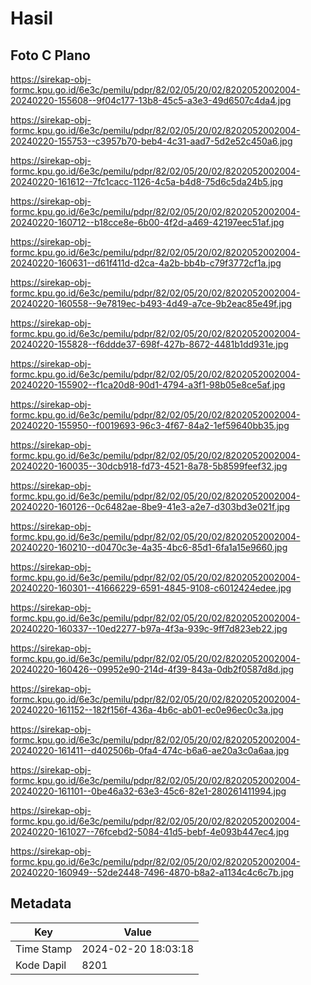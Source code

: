 # Hasil

## Foto C Plano

https://sirekap-obj-formc.kpu.go.id/6e3c/pemilu/pdpr/82/02/05/20/02/8202052002004-20240220-155608--9f04c177-13b8-45c5-a3e3-49d6507c4da4.jpg

https://sirekap-obj-formc.kpu.go.id/6e3c/pemilu/pdpr/82/02/05/20/02/8202052002004-20240220-155753--c3957b70-beb4-4c31-aad7-5d2e52c450a6.jpg

https://sirekap-obj-formc.kpu.go.id/6e3c/pemilu/pdpr/82/02/05/20/02/8202052002004-20240220-161612--7fc1cacc-1126-4c5a-b4d8-75d6c5da24b5.jpg

https://sirekap-obj-formc.kpu.go.id/6e3c/pemilu/pdpr/82/02/05/20/02/8202052002004-20240220-160712--b18cce8e-6b00-4f2d-a469-42197eec51af.jpg

https://sirekap-obj-formc.kpu.go.id/6e3c/pemilu/pdpr/82/02/05/20/02/8202052002004-20240220-160631--d61f411d-d2ca-4a2b-bb4b-c79f3772cf1a.jpg

https://sirekap-obj-formc.kpu.go.id/6e3c/pemilu/pdpr/82/02/05/20/02/8202052002004-20240220-160558--9e7819ec-b493-4d49-a7ce-9b2eac85e49f.jpg

https://sirekap-obj-formc.kpu.go.id/6e3c/pemilu/pdpr/82/02/05/20/02/8202052002004-20240220-155828--f6ddde37-698f-427b-8672-4481b1dd931e.jpg

https://sirekap-obj-formc.kpu.go.id/6e3c/pemilu/pdpr/82/02/05/20/02/8202052002004-20240220-155902--f1ca20d8-90d1-4794-a3f1-98b05e8ce5af.jpg

https://sirekap-obj-formc.kpu.go.id/6e3c/pemilu/pdpr/82/02/05/20/02/8202052002004-20240220-155950--f0019693-96c3-4f67-84a2-1ef59640bb35.jpg

https://sirekap-obj-formc.kpu.go.id/6e3c/pemilu/pdpr/82/02/05/20/02/8202052002004-20240220-160035--30dcb918-fd73-4521-8a78-5b8599feef32.jpg

https://sirekap-obj-formc.kpu.go.id/6e3c/pemilu/pdpr/82/02/05/20/02/8202052002004-20240220-160126--0c6482ae-8be9-41e3-a2e7-d303bd3e021f.jpg

https://sirekap-obj-formc.kpu.go.id/6e3c/pemilu/pdpr/82/02/05/20/02/8202052002004-20240220-160210--d0470c3e-4a35-4bc6-85d1-6fa1a15e9660.jpg

https://sirekap-obj-formc.kpu.go.id/6e3c/pemilu/pdpr/82/02/05/20/02/8202052002004-20240220-160301--41666229-6591-4845-9108-c6012424edee.jpg

https://sirekap-obj-formc.kpu.go.id/6e3c/pemilu/pdpr/82/02/05/20/02/8202052002004-20240220-160337--10ed2277-b97a-4f3a-939c-9ff7d823eb22.jpg

https://sirekap-obj-formc.kpu.go.id/6e3c/pemilu/pdpr/82/02/05/20/02/8202052002004-20240220-160426--09952e90-214d-4f39-843a-0db2f0587d8d.jpg

https://sirekap-obj-formc.kpu.go.id/6e3c/pemilu/pdpr/82/02/05/20/02/8202052002004-20240220-161152--182f156f-436a-4b6c-ab01-ec0e96ec0c3a.jpg

https://sirekap-obj-formc.kpu.go.id/6e3c/pemilu/pdpr/82/02/05/20/02/8202052002004-20240220-161411--d402506b-0fa4-474c-b6a6-ae20a3c0a6aa.jpg

https://sirekap-obj-formc.kpu.go.id/6e3c/pemilu/pdpr/82/02/05/20/02/8202052002004-20240220-161101--0be46a32-63e3-45c6-82e1-280261411994.jpg

https://sirekap-obj-formc.kpu.go.id/6e3c/pemilu/pdpr/82/02/05/20/02/8202052002004-20240220-161027--76fcebd2-5084-41d5-bebf-4e093b447ec4.jpg

https://sirekap-obj-formc.kpu.go.id/6e3c/pemilu/pdpr/82/02/05/20/02/8202052002004-20240220-160949--52de2448-7496-4870-b8a2-a1134c4c6c7b.jpg


## Metadata

| Key        | Value               |
| ---------- | ------------------- |
| Time Stamp | 2024-02-20 18:03:18 |
| Kode Dapil | 8201                |



